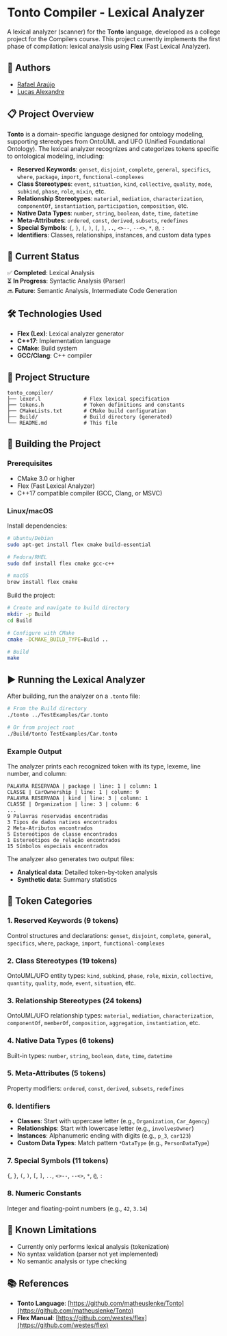 # Tonto Compiler - Lexical Analyzer

A lexical analyzer (scanner) for the **Tonto** language, developed as a college project for the Compilers course. This project currently implements the first phase of compilation: lexical analysis using **Flex** (Fast Lexical Analyzer).

## 👥 Authors

- [Rafael Araújo](https://github.com/araujorafael9201)
- [Lucas Alexandre](https://github.com/lucasalexandreao)

## 📋 Project Overview

**Tonto** is a domain-specific language designed for ontology modeling, supporting stereotypes from OntoUML and UFO (Unified Foundational Ontology). The lexical analyzer recognizes and categorizes tokens specific to ontological modeling, including:

- **Reserved Keywords**: `genset`, `disjoint`, `complete`, `general`, `specifics`, `where`, `package`, `import`, `functional-complexes`
- **Class Stereotypes**: `event`, `situation`, `kind`, `collective`, `quality`, `mode`, `subkind`, `phase`, `role`, `mixin`, etc.
- **Relationship Stereotypes**: `material`, `mediation`, `characterization`, `componentOf`, `instantiation`, `participation`, `composition`, etc.
- **Native Data Types**: `number`, `string`, `boolean`, `date`, `time`, `datetime`
- **Meta-Attributes**: `ordered`, `const`, `derived`, `subsets`, `redefines`
- **Special Symbols**: `{`, `}`, `(`, `)`, `[`, `]`, `..`, `<>--`, `--<>`, `*`, `@`, `:`
- **Identifiers**: Classes, relationships, instances, and custom data types

## 🚀 Current Status

✅ **Completed**: Lexical Analysis  
⏳ **In Progress**: Syntactic Analysis (Parser)  
🔜 **Future**: Semantic Analysis, Intermediate Code Generation

## 🛠️ Technologies Used

- **Flex (Lex)**: Lexical analyzer generator
- **C++17**: Implementation language
- **CMake**: Build system
- **GCC/Clang**: C++ compiler

## 📂 Project Structure

```
tonto_compiler/
├── lexer.l              # Flex lexical specification
├── tokens.h             # Token definitions and constants
├── CMakeLists.txt       # CMake build configuration
├── Build/               # Build directory (generated)
└── README.md            # This file
```

## 🔧 Building the Project

### Prerequisites

- CMake 3.0 or higher
- Flex (Fast Lexical Analyzer)
- C++17 compatible compiler (GCC, Clang, or MSVC)

### Linux/macOS

Install dependencies:
```bash
# Ubuntu/Debian
sudo apt-get install flex cmake build-essential

# Fedora/RHEL
sudo dnf install flex cmake gcc-c++

# macOS
brew install flex cmake
```

Build the project:
```bash
# Create and navigate to build directory
mkdir -p Build
cd Build

# Configure with CMake
cmake -DCMAKE_BUILD_TYPE=Build ..

# Build
make
```

## ▶️ Running the Lexical Analyzer

After building, run the analyzer on a `.tonto` file:

```bash
# From the Build directory
./tonto ../TestExamples/Car.tonto

# Or from project root
./Build/tonto TestExamples/Car.tonto
```

### Example Output

The analyzer prints each recognized token with its type, lexeme, line number, and column:

```
PALAVRA RESERVADA | package | line: 1 | column: 1
CLASSE | CarOwnership | line: 1 | column: 9
PALAVRA RESERVADA | kind | line: 3 | column: 1
CLASSE | Organization | line: 3 | column: 6
...
9 Palavras reservadas encontradas
3 Tipos de dados nativos encontrados
2 Meta-Atributos encontrados
5 Estereótipos de classe encontrados
1 Estereótipos de relação encontrados
15 Símbolos especiais encontrados
```

The analyzer also generates two output files:
- **Analytical data**: Detailed token-by-token analysis
- **Synthetic data**: Summary statistics

## 📝 Token Categories

### 1. Reserved Keywords (9 tokens)
Control structures and declarations: `genset`, `disjoint`, `complete`, `general`, `specifics`, `where`, `package`, `import`, `functional-complexes`

### 2. Class Stereotypes (19 tokens)
OntoUML/UFO entity types: `kind`, `subkind`, `phase`, `role`, `mixin`, `collective`, `quantity`, `quality`, `mode`, `event`, `situation`, etc.

### 3. Relationship Stereotypes (24 tokens)
OntoUML/UFO relationship types: `material`, `mediation`, `characterization`, `componentOf`, `memberOf`, `composition`, `aggregation`, `instantiation`, etc.

### 4. Native Data Types (6 tokens)
Built-in types: `number`, `string`, `boolean`, `date`, `time`, `datetime`

### 5. Meta-Attributes (5 tokens)
Property modifiers: `ordered`, `const`, `derived`, `subsets`, `redefines`

### 6. Identifiers
- **Classes**: Start with uppercase letter (e.g., `Organization`, `Car_Agency`)
- **Relationships**: Start with lowercase letter (e.g., `involvesOwner`)
- **Instances**: Alphanumeric ending with digits (e.g., `p_3`, `car123`)
- **Custom Data Types**: Match pattern `*DataType` (e.g., `PersonDataType`)

### 7. Special Symbols (11 tokens)
`{`, `}`, `(`, `)`, `[`, `]`, `..`, `<>--`, `--<>`, `*`, `@`, `:`

### 8. Numeric Constants
Integer and floating-point numbers (e.g., `42`, `3.14`)

## 🐛 Known Limitations

- Currently only performs lexical analysis (tokenization)
- No syntax validation (parser not yet implemented)
- No semantic analysis or type checking

## 📚 References

- **Tonto Language**: [https://github.com/matheuslenke/Tonto](https://github.com/matheuslenke/Tonto)
- **Flex Manual**: [https://github.com/westes/flex](https://github.com/westes/flex)